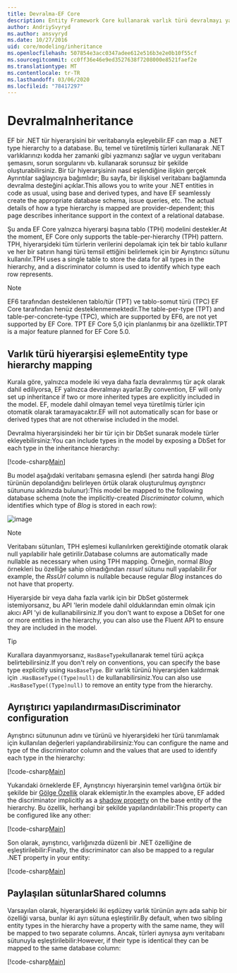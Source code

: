 ```yaml
---
title: Devralma-EF Core
description: Entity Framework Core kullanarak varlık türü devralmayı yapılandırma
author: AndriySvyryd
ms.author: ansvyryd
ms.date: 10/27/2016
uid: core/modeling/inheritance
ms.openlocfilehash: 507854e3acc0347adee612e516b3e2e0b10f55cf
ms.sourcegitcommit: cc0ff36e46e9ed3527638f7208000e8521faef2e
ms.translationtype: MT
ms.contentlocale: tr-TR
ms.lasthandoff: 03/06/2020
ms.locfileid: "78417297"
---
```

# <a name="inheritance"></a><span data-ttu-id="4626c-103">Devralma</span><span class="sxs-lookup"><span data-stu-id="4626c-103">Inheritance</span></span>

<span data-ttu-id="4626c-104">EF bir .NET tür hiyerarşisini bir veritabanıyla eşleyebilir.</span><span class="sxs-lookup"><span data-stu-id="4626c-104">EF can map a .NET type hierarchy to a database.</span></span> <span data-ttu-id="4626c-105">Bu, temel ve türetilmiş türleri kullanarak .NET varlıklarınızı kodda her zamanki gibi yazmanızı sağlar ve uygun veritabanı şemasını, sorun sorgularını vb. kullanarak sorunsuz bir şekilde oluşturabilirsiniz. Bir tür hiyerarşisinin nasıl eşlendiğine ilişkin gerçek Ayrıntılar sağlayıcıya bağımlıdır; Bu sayfa, bir ilişkisel veritabanı bağlamında devralma desteğini açıklar.</span><span class="sxs-lookup"><span data-stu-id="4626c-105">This allows you to write your .NET entities in code as usual, using base and derived types, and have EF seamlessly create the appropriate database schema, issue queries, etc. The actual details of how a type hierarchy is mapped are provider-dependent; this page describes inheritance support in the context of a relational database.</span></span>

<span data-ttu-id="4626c-106">Şu anda EF Core yalnızca hiyerarşi başına tablo (TPH) modelini destekler.</span><span class="sxs-lookup"><span data-stu-id="4626c-106">At the moment, EF Core only supports the table-per-hierarchy (TPH) pattern.</span></span> <span data-ttu-id="4626c-107">TPH, hiyerarşideki tüm türlerin verilerini depolamak için tek bir tablo kullanır ve her bir satırın hangi türü temsil ettiğini belirlemek için bir Ayrıştırıcı sütunu kullanılır.</span><span class="sxs-lookup"><span data-stu-id="4626c-107">TPH uses a single table to store the data for all types in the hierarchy, and a discriminator column is used to identify which type each row represents.</span></span>

> [!NOTE]
> <span data-ttu-id="4626c-108">EF6 tarafından desteklenen tablo/tür (TPT) ve tablo-somut türü (TPC) EF Core tarafından henüz desteklenmemektedir.</span><span class="sxs-lookup"><span data-stu-id="4626c-108">The table-per-type (TPT) and table-per-concrete-type (TPC), which are supported by EF6, are not yet supported by EF Core.</span></span> <span data-ttu-id="4626c-109">TPT EF Core 5,0 için planlanmış bir ana özelliktir.</span><span class="sxs-lookup"><span data-stu-id="4626c-109">TPT is a major feature planned for EF Core 5.0.</span></span>

## <a name="entity-type-hierarchy-mapping"></a><span data-ttu-id="4626c-110">Varlık türü hiyerarşisi eşleme</span><span class="sxs-lookup"><span data-stu-id="4626c-110">Entity type hierarchy mapping</span></span>

<span data-ttu-id="4626c-111">Kurala göre, yalnızca modele iki veya daha fazla devralınmış tür açık olarak dahil ediliyorsa, EF yalnızca devralmayı ayarlar.</span><span class="sxs-lookup"><span data-stu-id="4626c-111">By convention, EF will only set up inheritance if two or more inherited types are explicitly included in the model.</span></span> <span data-ttu-id="4626c-112">EF, modele dahil olmayan temel veya türetilmiş türler için otomatik olarak taramayacaktır.</span><span class="sxs-lookup"><span data-stu-id="4626c-112">EF will not automatically scan for base or derived types that are not otherwise included in the model.</span></span>

<span data-ttu-id="4626c-113">Devralma hiyerarşisindeki her bir tür için bir DbSet sunarak modele türler ekleyebilirsiniz:</span><span class="sxs-lookup"><span data-stu-id="4626c-113">You can include types in the model by exposing a DbSet for each type in the inheritance hierarchy:</span></span>

[!code-csharp[Main](../../../samples/core/Modeling/Conventions/InheritanceDbSets.cs?name=InheritanceDbSets&highlight=3-4)]

<span data-ttu-id="4626c-114">Bu model aşağıdaki veritabanı şemasına eşlendi (her satırda hangi *Blog* türünün depolandığını belirleyen örtük olarak oluşturulmuş *ayrıştırıcı* sütununu aklınızda bulunur):</span><span class="sxs-lookup"><span data-stu-id="4626c-114">This model be mapped to the following database schema (note the implicitly-created *Discriminator* column, which identifies which type of *Blog* is stored in each row):</span></span>

![image](_static/inheritance-tph-data.png)

>[!NOTE]
> <span data-ttu-id="4626c-116">Veritabanı sütunları, TPH eşlemesi kullanılırken gerektiğinde otomatik olarak null yapılabilir hale getirilir.</span><span class="sxs-lookup"><span data-stu-id="4626c-116">Database columns are automatically made nullable as necessary when using TPH mapping.</span></span> <span data-ttu-id="4626c-117">Örneğin, normal *Blog* örnekleri bu özelliğe sahip olmadığından *rssurl* sütunu null yapılabilir.</span><span class="sxs-lookup"><span data-stu-id="4626c-117">For example, the *RssUrl* column is nullable because regular *Blog* instances do not have that property.</span></span>

<span data-ttu-id="4626c-118">Hiyerarşide bir veya daha fazla varlık için bir DbSet göstermek istemiyorsanız, bu API 'lerin modele dahil olduklarından emin olmak için akıcı API 'yi de kullanabilirsiniz.</span><span class="sxs-lookup"><span data-stu-id="4626c-118">If you don't want to expose a DbSet for one or more entities in the hierarchy, you can also use the Fluent API to ensure they are included in the model.</span></span>

> [!TIP]
> <span data-ttu-id="4626c-119">Kurallara dayanmıyorsanız, `HasBaseType`kullanarak temel türü açıkça belirtebilirsiniz.</span><span class="sxs-lookup"><span data-stu-id="4626c-119">If you don't rely on conventions, you can specify the base type explicitly using `HasBaseType`.</span></span> <span data-ttu-id="4626c-120">Bir varlık türünü hiyerarşiden kaldırmak için `.HasBaseType((Type)null)` de kullanabilirsiniz.</span><span class="sxs-lookup"><span data-stu-id="4626c-120">You can also use `.HasBaseType((Type)null)` to remove an entity type from the hierarchy.</span></span>

## <a name="discriminator-configuration"></a><span data-ttu-id="4626c-121">Ayrıştırıcı yapılandırması</span><span class="sxs-lookup"><span data-stu-id="4626c-121">Discriminator configuration</span></span>

<span data-ttu-id="4626c-122">Ayrıştırıcı sütununun adını ve türünü ve hiyerarşideki her türü tanımlamak için kullanılan değerleri yapılandırabilirsiniz:</span><span class="sxs-lookup"><span data-stu-id="4626c-122">You can configure the name and type of the discriminator column and the values that are used to identify each type in the hierarchy:</span></span>

[!code-csharp[Main](../../../samples/core/Modeling/FluentAPI/DiscriminatorConfiguration.cs?name=DiscriminatorConfiguration&highlight=4-6)]

<span data-ttu-id="4626c-123">Yukarıdaki örneklerde EF, Ayrıştırıcıyı hiyerarşinin temel varlığına örtük bir şekilde bir [Gölge Özellik](xref:core/modeling/shadow-properties) olarak eklemiştir.</span><span class="sxs-lookup"><span data-stu-id="4626c-123">In the examples above, EF added the discriminator implicitly as a [shadow property](xref:core/modeling/shadow-properties) on the base entity of the hierarchy.</span></span> <span data-ttu-id="4626c-124">Bu özellik, herhangi bir şekilde yapılandırılabilir:</span><span class="sxs-lookup"><span data-stu-id="4626c-124">This property can be configured like any other:</span></span>

[!code-csharp[Main](../../../samples/core/Modeling/FluentAPI/DiscriminatorPropertyConfiguration.cs?name=DiscriminatorPropertyConfiguration&highlight=4-5)]

<span data-ttu-id="4626c-125">Son olarak, ayrıştırıcı, varlığınızda düzenli bir .NET özelliğine de eşleştirilebilir:</span><span class="sxs-lookup"><span data-stu-id="4626c-125">Finally, the discriminator can also be mapped to a regular .NET property in your entity:</span></span>

[!code-csharp[Main](../../../samples/core/Modeling/FluentAPI/NonShadowDiscriminator.cs?name=NonShadowDiscriminator&highlight=4)]

## <a name="shared-columns"></a><span data-ttu-id="4626c-126">Paylaşılan sütunlar</span><span class="sxs-lookup"><span data-stu-id="4626c-126">Shared columns</span></span>

<span data-ttu-id="4626c-127">Varsayılan olarak, hiyerarşideki iki eşdüzey varlık türünün aynı ada sahip bir özelliği varsa, bunlar iki ayrı sütuna eşleştirilir.</span><span class="sxs-lookup"><span data-stu-id="4626c-127">By default, when two sibling entity types in the hierarchy have a property with the same name, they will be mapped to two separate columns.</span></span> <span data-ttu-id="4626c-128">Ancak, türleri aynıysa aynı veritabanı sütunuyla eşleştirilebilir:</span><span class="sxs-lookup"><span data-stu-id="4626c-128">However, if their type is identical they can be mapped to the same database column:</span></span>

[!code-csharp[Main](../../../samples/core/Modeling/FluentAPI/SharedTPHColumns.cs?name=SharedTPHColumns&highlight=9,13)]
